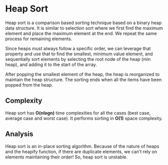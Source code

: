 # Heap Sort
Heap sort is a comparison based sorting technique based on a binary heap data structure.
It is similar to selection sort where we first find the maximum element and place
the maximum element at the end. We repeat the same process for remaining elements.

Since heaps must always follow a specific order, we can leverage that property and
use that to find the smallest, minimum value element, and sequentially sort
elements by selecting the root node of the heap (min heap), and adding it to the start of the array.

After popping the smallest element of the heap, the heap is reorganized to maintain the heap structure.
The sorting ends when all the items have been popped from the heap.

## Complexity
Heap sort has **O(nlogn)** time complexities for all the cases (best case, average case and worst case).
It performs sorting in **O(1)** space complexity.

## Analysis
Heap sort is an in-place sorting algorithm. Because of the nature of heaps and the heapify function,
if there are duplicate elements, we can’t rely on elements maintaining their order! So, heap sort is unstable.

